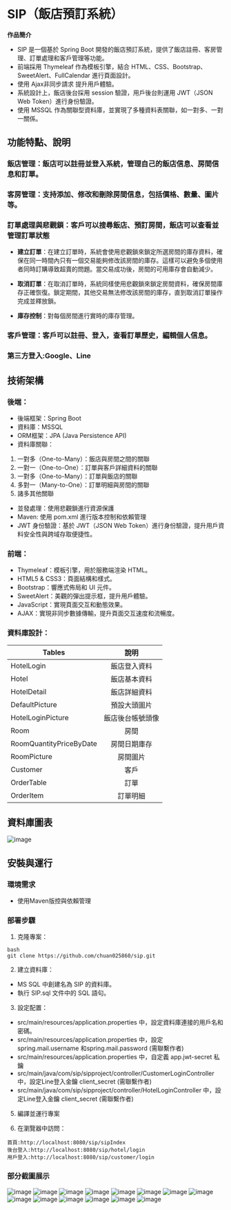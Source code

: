 # SIP（飯店預訂系統）

**作品簡介**

* SIP 是一個基於 Spring Boot 開發的飯店預訂系統，提供了飯店註冊、客房管理、訂單處理和客戶管理等功能。
* 前端採用 Thymeleaf 作為模板引擎，結合 HTML、CSS、Bootstrap、SweetAlert、FullCalendar 進行頁面設計。
* 使用 Ajax非同步請求 提升用戶體驗。
* 系統設計上，飯店後台採用 session 驗證，用戶後台則運用 JWT（JSON Web Token）進行身份驗證。
* 使用 MSSQL 作為關聯型資料庫，並實現了多種資料表關聯，如一對多、一對一關係。

## 功能特點、說明
### 飯店管理：飯店可以註冊並登入系統，管理自己的飯店信息、房間信息和訂單。
### 客房管理：支持添加、修改和刪除房間信息，包括價格、數量、圖片等。
### 訂單處理與悲觀鎖：客戶可以搜尋飯店、預訂房間，飯店可以查看並管理訂單狀態
* **建立訂單**：在建立訂單時，系統會使用悲觀鎖來鎖定所選房間的庫存資料，確保在同一時間內只有一個交易能夠修改該房間的庫存。這樣可以避免多個使用者同時訂購導致超賣的問題。當交易成功後，房間的可用庫存會自動減少。

* **取消訂單**：在取消訂單時，系統同樣使用悲觀鎖來鎖定房間資料，確保房間庫存正確恢復。鎖定期間，其他交易無法修改該房間的庫存，直到取消訂單操作完成並釋放鎖。

* **庫存控制**：對每個房間進行實時的庫存管理。

### 客戶管理：客戶可以註冊、登入，查看訂單歷史，編輯個人信息。
### 第三方登入:Google、Line
## 技術架構
### 後端：
* 後端框架：Spring Boot
* 資料庫：MSSQL
* ORM框架：JPA (Java Persistence API)
* 資料庫關聯：
1. 一對多（One-to-Many）：飯店與房間之間的關聯
2. 一對一（One-to-One）：訂單與客戶詳細資料的關聯
3. 一對多（One-to-Many）：訂單與飯店的關聯
4. 多對一（Many-to-One）：訂單明細與房間的關聯
5. 諸多其他關聯
* 並發處理：使用悲觀鎖進行資源保護
* Maven: 使用 pom.xml 進行版本控制和依賴管理
* JWT 身份驗證：基於 JWT（JSON Web Token）進行身份驗證，提升用戶資料安全性與跨域存取便捷性。
  

### 前端：
* Thymeleaf：模板引擎，用於服務端渲染 HTML。
* HTML5 & CSS3：頁面結構和樣式。
* Bootstrap：響應式佈局和 UI 元件。
* SweetAlert：美觀的彈出提示框，提升用戶體驗。
* JavaScript：實現頁面交互和動態效果。
* AJAX：實現非同步數據傳輸，提升頁面交互速度和流暢度。

### 資料庫設計：
| Tables  | 說明 |
| ------------- |:-------------:|
| HotelLogin      | 飯店登入資料    |
| Hotel       | 飯店基本資料  |
| HotelDetail     | 飯店詳細資料|
| DefaultPicture      | 預設大頭圖片|
| HotelLoginPicture      | 飯店後台帳號頭像|
| Room     | 房間     |
| RoomQuantityPriceByDate      | 房間日期庫存     |
| RoomPicture      | 房間圖片     |
| Customer      | 客戶     |
| OrderTable      | 訂單    |
| OrderItem      | 訂單明細     |
## 資料庫圖表
![image](https://github.com/user-attachments/assets/29ad0936-bdec-467c-ae7d-6bb86ed0c97a)

## 安裝與運行
### 環境需求
* 使用Maven版控與依賴管理
### 部署步驟
1. 克隆專案：
```
bash
git clone https://github.com/chuan025860/sip.git
```
2. 建立資料庫：
* MS SQL 中創建名為 SIP 的資料庫。
* 執行 SIP.sql 文件中的 SQL 語句。

3. 設定配置：
* src/main/resources/application.properties 中，設定資料庫連接的用戶名和密碼。
* src/main/resources/application.properties 中，設定 spring.mail.username 和spring.mail.password (需聯繫作者)
* src/main/resources/application.properties 中，自定義 app.jwt-secret 私鑰
* src/main/java/com/sip/sipproject/controller/CustomerLoginController 中，設定Line登入金鑰 client_secret (需聯繫作者)
* src/main/java/com/sip/sipproject/controller/HotelLoginController 中，設定Line登入金鑰 client_secret (需聯繫作者)
5. 編譯並運行專案

6. 在瀏覽器中訪問：
```
首頁:http://localhost:8080/sip/sipIndex
後台登入:http://localhost:8080/sip/hotel/login
用戶登入:http://localhost:8080/sip/customer/login
```
### 部分截圖展示
![image](https://github.com/user-attachments/assets/a4581e04-8b99-4967-abb9-c35943805e48)
![image](https://github.com/user-attachments/assets/9f574a45-fbe2-4022-9b4b-c7c9a6cc0934)
![image](https://github.com/user-attachments/assets/7e46b27c-728b-4f7d-9a61-d2f2da47d581)
![image](https://github.com/user-attachments/assets/a0e5004c-92f9-4a74-9457-247e06d6784f)
![image](https://github.com/user-attachments/assets/3bdf7d2e-d834-45c3-a451-88636e46aee2)
![image](https://github.com/user-attachments/assets/e451a66a-3027-4c8b-8af9-e1bbe16341cb)
![image](https://github.com/user-attachments/assets/b9cf1623-d99b-4b6d-8878-d7aab6105aea)
![image](https://github.com/user-attachments/assets/d05577c3-67a6-45be-935b-f538ca5ec229)
![image](https://github.com/user-attachments/assets/fee40944-a967-4fb6-8ba3-6e800474b802)
![image](https://github.com/user-attachments/assets/81d7f459-a341-4d27-aaf2-e73ea2a4e70f)
![image](https://github.com/user-attachments/assets/2e6d645c-bad7-4a25-9e8c-4c19664db5e0)
![image](https://github.com/user-attachments/assets/4df2a0ed-8a8f-4bbc-9887-798c35c28e7f)
![image](https://github.com/user-attachments/assets/86549ab7-1e22-4397-bbe9-cf2c8676626b)
![image](https://github.com/user-attachments/assets/9b24546d-5c10-4fe9-a497-6bab2d86b86d)









